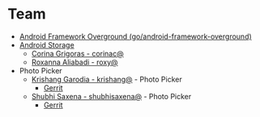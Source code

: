 # Team

- [Android Framework Overground (go/android-framework-overground)](https://goto.google.com/android-framework-overground)
- [Android Storage](https://moma.corp.google.com/team/1711826357704)
    + [Corina Grigoras - corinac@](https://moma.corp.google.com/person/corinac)
    + [Roxanna Aliabadi - roxy@](http://who/roxy)
- Photo Picker
    + [Krishang Garodia - krishang@](http://who/krishang) - Photo Picker
        * [Gerrit](https://googleplex-android-review.git.corp.google.com/dashboard/1111151)
    + [Shubhi Saxena - shubhisaxena@](http://who/shubhisaxena) - Photo Picker
        * [Gerrit](https://googleplex-android-review.git.corp.google.com/dashboard/1114561)

 